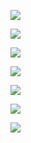![](https://www.nta.go.jp/tmp/30b644af-e30b-4585-b843-d03e996fbd66/images/2b9c007b09c16c2ab4df1c4b48402fa37b011ca14b777e063d4cbe862632864a.jpg)

![](https://www.nta.go.jp/tmp/30b644af-e30b-4585-b843-d03e996fbd66/images/3752811089f431be87b14fdebc9a2aec614eb7d37697af8dac44c0654d834f2d.jpg)

![](https://www.nta.go.jp/tmp/30b644af-e30b-4585-b843-d03e996fbd66/images/d2a7ecb38705e6b2c8f26f031e2110db334eec27df9d9f67cf3b8ed16a06face.jpg)

![](https://www.nta.go.jp/tmp/30b644af-e30b-4585-b843-d03e996fbd66/images/f4d3a727888cfdb02687127cc7ea7b948c053f508c9b5d90d1d459b1ff1f1db1.jpg)

![](https://www.nta.go.jp/tmp/30b644af-e30b-4585-b843-d03e996fbd66/images/42555b4f90ca5ae6c502c0ae26fa5e6e9b98d88708585d5d34091cd9dc160c7c.jpg)

![](https://www.nta.go.jp/tmp/30b644af-e30b-4585-b843-d03e996fbd66/images/517f2fa2b0e876c7f0d0db7bf7fefa876c8bceaa5b0e34e470beb5288f802fde.jpg)

![](https://www.nta.go.jp/tmp/30b644af-e30b-4585-b843-d03e996fbd66/images/e6fec354646e1d3aa0229cbecd87a15595a9028ba2482c21e09a91300da24f2e.jpg)